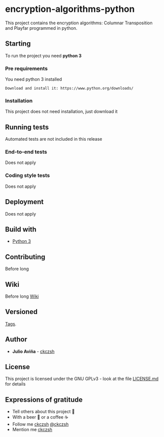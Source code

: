 # encryption-algorithms-python

This project contains the encryption algorithms: Columnar Transposition and Playfar programmed in python.

## Starting

To run the project you need **python 3**

### Pre requirements

You need python 3 installed

```
Download and install it: https://www.python.org/downloads/
```

### Installation

This project does not need installation, just download it

## Running tests

Automated tests are not included in this release

### End-to-end tests

Does not apply

### Coding style tests

Does not apply

## Deployment

Does not apply

## Build with

* [Python 3](https://docs.python.org/3/)

## Contributing

Before long

## Wiki

Before long [Wiki](https://github.com/ckczsh/decryption-algorithms-python/wiki)

## Versioned

[Tags](https://github.com/ckczsh/decryption-algorithms-python/tags).

## Author

* **Julio Aviña** - [ckczsh](https://github.com/ckczsh)

## License

This project is licensed under the GNU GPLv3 - look at the file [LICENSE.md](LICENSE) for details

## Expressions of gratitude

* Tell others about this project 📢
* With a beer 🍺 or a coffee ☕
* Follow me [ckczsh](https://github.com/ckczsh) [@ckczsh](https://twitter.com/ckczsh)
* Mention me  [ckczsh](https://github.com/ckczsh)
